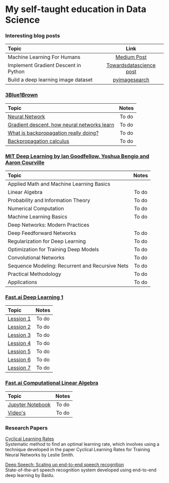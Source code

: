 # My self-taught education in Data Science


### Interesting blog posts
Topic | Link
:-- | :--:
Machine Learning For Humans | [Medium Post](https://medium.com/machine-learning-for-humans)
Implement Gradient Descent in Python | [Towardsdatascience post](https://towardsdatascience.com/implement-gradient-descent-in-python-9b93ed7108d1)
Build a deep learning image dataset | [pyimagesearch](https://www.pyimagesearch.com/2018/04/09/how-to-quickly-build-a-deep-learning-image-dataset)

### [3Blue1Brown](https://www.youtube.com/channel/UCYO_jab_esuFRV4b17AJtAw)
Topic | Notes
:-- | :--: 
[Neural Network](https://www.youtube.com/watch?v=aircAruvnKk&t=926s) | To do
[Gradient descent, how neural networks learn](https://www.youtube.com/watch?v=IHZwWFHWa-w&t=62s) | To do
[What is backpropagation really doing?](https://www.youtube.com/watch?v=Ilg3gGewQ5U) | To do
[Backpropagation calculus](https://www.youtube.com/watch?v=tIeHLnjs5U8)| To do

### [MIT Deep Learning by Ian Goodfellow, Yoshua Bengio and Aaron Courville](https://github.com/janishar/mit-deep-learning-book-pdf/tree/master/complete-book-bookmarked-pdf)

Topic | Notes
:-- | :--: 
Applied Math and Machine Learning Basics | 
Linear Algebra | To do 
Probability and Information Theory | To do 
Numerical Computation | To do 
Machine Learning Basics | To do 
Deep Networks: Modern Practices | 
Deep Feedforward Networks | To do 
Regularization for Deep Learning | To do 
Optimization for Training Deep Models | To do 
Convolutional Networks | To do
Sequence Modeling: Recurrent and Recursive Nets | To do 
Practical Methodology | To do 
Applications | To do

### [Fast.ai Deep Learning 1](https://course.fast.ai/start.html)
Topic | Notes
:-- | :--: 
[Lession 1](https://www.youtube.com/watch?v=IPBSB1HLNLo&feature=youtu.be) | To do 
[Lession 2](https://www.youtube.com/watch?v=JNxcznsrRb8&feature=youtu.be) | To do 
[Lession 3](https://www.youtube.com/watch?v=9C06ZPF8Uuc&feature=youtu.be) | To do
[Lession 4](https://www.youtube.com/watch?v=gbceqO8PpBg&feature=youtu.be) | To do
[Lession 5](https://www.youtube.com/watch?v=J99NV9Cr75I&feature=youtu.be) | To do 
[Lession 6](https://www.youtube.com/watch?v=sHcLkfRrgoQ&feature=youtu.be) | To do 
[Lession 7](https://www.youtube.com/watch?v=H3g26EVADgY&feature=youtu.be) | To do


### [Fast.ai Computational Linear Algebra](https://www.fast.ai/2017/07/17/num-lin-alg/)
Topic | Notes
:-- | :--: 
[Jupyter Notebook](https://github.com/fastai/numerical-linear-algebra/blob/master/README.md) | To do 
[Video's](https://www.youtube.com/playlist?list=PLtmWHNX-gukIc92m1K0P6bIOnZb-mg0hY) | To do 

### Research Papers
[Cyclical Learning Rates](https://arxiv.org/abs/1506.01186)<br>
 Systematic method to find an optimal learning rate, which involves using a technique developed in the paper Cyclical Learning Rates for Training Neural Networks by Leslie Smith.

[
Deep Speech: Scaling up end-to-end speech recognition](https://arxiv.org/abs/1412.5567)</br>
 State-of-the-art speech recognition system developed using end-to-end deep learning by Baidu.


